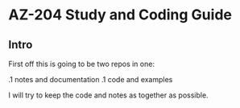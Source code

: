 # AZ-204 Study and Coding Guide

## Intro

First off this is going to be two repos in one:

.1 notes and documentation
.1 code and examples

I will try to keep the code and notes as together as possible.


